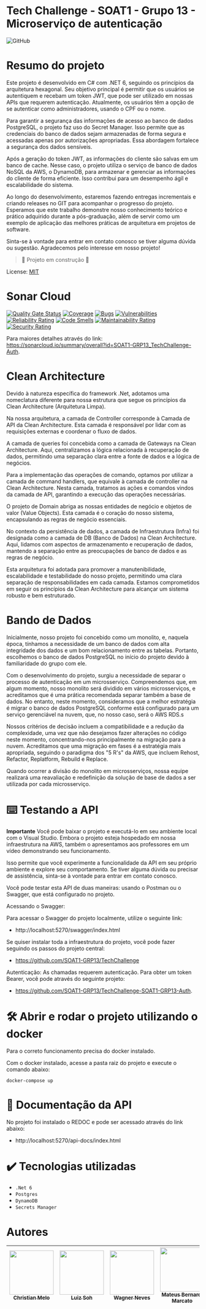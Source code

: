 # Tech Challenge - SOAT1 - Grupo 13 - Microserviço de autenticação </h1>

![GitHub](https://img.shields.io/github/license/dropbox/dropbox-sdk-java)

# Resumo do projeto

Este projeto é desenvolvido em C# com .NET 6, seguindo os princípios da arquitetura hexagonal. Seu objetivo principal é permitir que os usuários se autentiquem e recebam um token JWT, que pode ser utilizado em nossas APIs que requerem autenticação. Atualmente, os usuários têm a opção de se autenticar como administradores, usando o CPF ou o nome.

Para garantir a segurança das informações de acesso ao banco de dados PostgreSQL, o projeto faz uso do Secret Manager. Isso permite que as credenciais do banco de dados sejam armazenadas de forma segura e acessadas apenas por autorizações apropriadas. Essa abordagem fortalece a segurança dos dados sensíveis.

Após a geração do token JWT, as informações do cliente são salvas em um banco de cache. Nesse caso, o projeto utiliza o serviço de banco de dados NoSQL da AWS, o DynamoDB, para armazenar e gerenciar as informações do cliente de forma eficiente. Isso contribui para um desempenho ágil e escalabilidade do sistema.

Ao longo do desenvolvimento, estaremos fazendo entregas incrementais e criando releases no GIT para acompanhar o progresso do projeto. Esperamos que este trabalho demonstre nosso conhecimento teórico e prático adquirido durante a pós-graduação, além de servir como um exemplo de aplicação das melhores práticas de arquitetura em projetos de software.

Sinta-se à vontade para entrar em contato conosco se tiver alguma dúvida ou sugestão. Agradecemos pelo interesse em nosso projeto!


> :construction: Projeto em construção :construction:

License: [MIT](License.txt)

# Sonar Cloud
[![Quality Gate Status](https://sonarcloud.io/api/project_badges/measure?project=SOAT1-GRP13_TechChallenge-Auth&metric=alert_status)](https://sonarcloud.io/summary/new_code?id=SOAT1-GRP13_TechChallenge-Auth) [![Coverage](https://sonarcloud.io/api/project_badges/measure?project=SOAT1-GRP13_TechChallenge-Auth&metric=coverage)](https://sonarcloud.io/summary/new_code?id=SOAT1-GRP13_TechChallenge-Auth) [![Bugs](https://sonarcloud.io/api/project_badges/measure?project=SOAT1-GRP13_TechChallenge-Auth&metric=bugs)](https://sonarcloud.io/summary/new_code?id=SOAT1-GRP13_TechChallenge-Auth) [![Vulnerabilities](https://sonarcloud.io/api/project_badges/measure?project=SOAT1-GRP13_TechChallenge-Auth&metric=vulnerabilities)](https://sonarcloud.io/summary/new_code?id=SOAT1-GRP13_TechChallenge-Auth) [![Reliability Rating](https://sonarcloud.io/api/project_badges/measure?project=SOAT1-GRP13_TechChallenge-Auth&metric=reliability_rating)](https://sonarcloud.io/summary/new_code?id=SOAT1-GRP13_TechChallenge-Auth) [![Code Smells](https://sonarcloud.io/api/project_badges/measure?project=SOAT1-GRP13_TechChallenge-Auth&metric=code_smells)](https://sonarcloud.io/summary/new_code?id=SOAT1-GRP13_TechChallenge-Auth) [![Maintainability Rating](https://sonarcloud.io/api/project_badges/measure?project=SOAT1-GRP13_TechChallenge-Auth&metric=sqale_rating)](https://sonarcloud.io/summary/new_code?id=SOAT1-GRP13_TechChallenge-Auth) [![Security Rating](https://sonarcloud.io/api/project_badges/measure?project=SOAT1-GRP13_TechChallenge-Auth&metric=security_rating)](https://sonarcloud.io/summary/new_code?id=SOAT1-GRP13_TechChallenge-Auth)

Para maiores detalhes através do link: https://sonarcloud.io/summary/overall?id=SOAT1-GRP13_TechChallenge-Auth.

# Clean Architecture

Devido à natureza específica do framework .Net, adotamos uma nomeclatura diferente para nossa estrutura que segue os princípios da Clean Architecture (Arquitetura Limpa).

Na nossa arquitetura, a camada de Controller corresponde à Camada de API da Clean Architecture. Esta camada é responsável por lidar com as requisições externas e coordenar o fluxo de dados.

A camada de queries foi concebida como a camada de Gateways na Clean Architecture. Aqui, centralizamos a lógica relacionada à recuperação de dados, permitindo uma separação clara entre a fonte de dados e a lógica de negócios.

Para a implementação das operações de comando, optamos por utilizar a camada de command handlers, que equivale à camada de controller na Clean Architecture. Nesta camada, tratamos as ações e comandos vindos da camada de API, garantindo a execução das operações necessárias.

O projeto de Domain abriga as nossas entidades de negócio e objetos de valor (Value Objects). Esta camada é o coração do nosso sistema, encapsulando as regras de negócio essenciais.

No contexto da persistência de dados, a camada de Infraestrutura (Infra) foi designada como a camada de DB (Banco de Dados) na Clean Architecture. Aqui, lidamos com aspectos de armazenamento e recuperação de dados, mantendo a separação entre as preocupações de banco de dados e as regras de negócio.

Esta arquitetura foi adotada para promover a manutenibilidade, escalabilidade e testabilidade do nosso projeto, permitindo uma clara separação de responsabilidades em cada camada. Estamos comprometidos em seguir os princípios da Clean Architecture para alcançar um sistema robusto e bem estruturado.

# Bando de Dados

Inicialmente, nosso projeto foi concebido como um monolito, e, naquela época, tínhamos a necessidade de um banco de dados com alta integridade dos dados e um bom relacionamento entre as tabelas. Portanto, escolhemos o banco de dados PostgreSQL no início do projeto devido à familiaridade do grupo com ele.

Com o desenvolvimento do projeto, surgiu a necessidade de separar o processo de autenticação em um microsserviço. Compreendemos que, em algum momento, nosso monolito será dividido em vários microsserviços, e acreditamos que é uma prática recomendada separar também a base de dados. No entanto, neste momento, consideramos que a melhor estratégia é migrar o banco de dados PostgreSQL conforme está configurado para um serviço gerenciável na nuvem, que, no nosso caso, será o AWS RDS.s

Nossos critérios de decisão incluem a compatibilidade e a redução da complexidade, uma vez que não desejamos fazer alterações no código neste momento, concentrando-nos principalmente na migração para a nuvem. Acreditamos que uma migração em fases é a estratégia mais apropriada, seguindo o paradigma dos "5 R's" da AWS, que incluem Rehost, Refactor, Replatform, Rebuild e Replace.

Quando ocorrer a divisão do monolito em microsserviços, nossa equipe realizará uma reavaliação e redefinição da solução de base de dados a ser utilizada por cada microsserviço.

# ⌨️ Testando a API

**Importante**
Você pode baixar o projeto e executá-lo em seu ambiente local com o Visual Studio. Embora o projeto esteja hospedado em nossa infraestrutura na AWS, também o apresentamos aos professores em um vídeo demonstrando seu funcionamento.

Isso permite que você experimente a funcionalidade da API em seu próprio ambiente e explore seu comportamento. Se tiver alguma dúvida ou precisar de assistência, sinta-se à vontade para entrar em contato conosco.

Você pode testar esta API de duas maneiras: usando o Postman ou o Swagger, que está configurado no projeto.

Acessando o Swagger:

Para acessar o Swagger do projeto localmente, utilize o seguinte link:
- http://localhost:5270/swagger/index.html

Se quiser instalar toda a infraestrutura do projeto, você pode fazer seguindo os passos do projeto central:
- https://github.com/SOAT1-GRP13/TechChallenge

Autenticação:
As chamadas requerem autenticação. Para obter um token Bearer, você pode através do seguinte projeto: 
- https://github.com/SOAT1-GRP13/TechChallenge-SOAT1-GRP13-Auth.

# 🛠️ Abrir e rodar o projeto utilizando o docker

Para o correto funcionamento precisa do docker instalado.

Com o docker instalado, acesse a pasta raiz do projeto e execute o comando abaixo: 

```shell
docker-compose up
```

# 📒 Documentação da API

No projeto foi instalado o REDOC e pode ser acessado através do link abaixo:

- http://localhost:5270/api-docs/index.html

# ✔️ Tecnologias utilizadas

- ``.Net 6``
- ``Postgres``
- ``DynamoDB``
- ``Secrets Manager``


# Autores

| [<img src="https://avatars.githubusercontent.com/u/28829303?s=400&v=4" width=115><br><sub>Christian Melo</sub>](https://github.com/christiandmelo) |  [<img src="https://avatars.githubusercontent.com/u/89987201?v=4" width=115><br><sub>Luiz Soh</sub>](https://github.com/luiz-soh) |  [<img src="https://avatars.githubusercontent.com/u/21027037?v=4" width=115><br><sub>Wagner Neves</sub>](https://github.com/nevesw) |  [<img src="https://avatars.githubusercontent.com/u/34692183?v=4" width=115><br><sub>Mateus Bernardi Marcato</sub>](https://github.com/xXMateus97Xx) |
| :---: | :---: | :---: | :---: |
